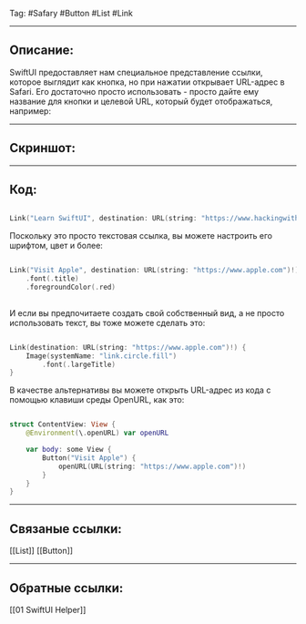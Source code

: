 Tag: #Safary #Button #List  #Link 

---
## Описание:
SwiftUI предоставляет нам специальное представление ссылки, которое выглядит как кнопка, но при нажатии открывает URL-адрес в Safari. Его достаточно просто использовать - просто дайте ему название для кнопки и целевой URL, который будет отображаться, например:

---
## Скриншот:


---
## Код:

``` swift

Link("Learn SwiftUI", destination: URL(string: "https://www.hackingwithswift.com/quick-start/swiftui")!)

```

Поскольку это просто текстовая ссылка, вы можете настроить его шрифтом, цвет и более:

```swift

Link("Visit Apple", destination: URL(string: "https://www.apple.com")!)
    .font(.title)
    .foregroundColor(.red)
	
```

И если вы предпочитаете создать свой собственный вид, а не просто использовать текст, вы тоже можете сделать это:

```swift

Link(destination: URL(string: "https://www.apple.com")!) {
    Image(systemName: "link.circle.fill")
        .font(.largeTitle)
}

```

В качестве альтернативы вы можете открыть URL-адрес из кода с помощью клавиши среды OpenURL, как это:

```swift

struct ContentView: View {
    @Environment(\.openURL) var openURL

    var body: some View {
        Button("Visit Apple") {
            openURL(URL(string: "https://www.apple.com")!)
        }
    }
}

```


---
## Связаные ссылки:
[[List]]
[[Button]]

---
## Обратные ссылки:
[[01 SwiftUI Helper]]